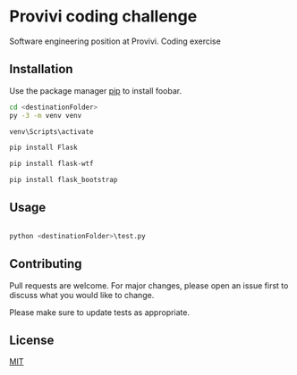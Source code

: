 # Provivi coding challenge

Software engineering position at Provivi.
Coding exercise

## Installation

Use the package manager [pip](https://pip.pypa.io/en/stable/) to install foobar.

```bash
cd <destinationFolder>
py -3 -m venv venv

venv\Scripts\activate

pip install Flask

pip install flask-wtf

pip install flask_bootstrap

```

## Usage

```python

python <destinationFolder>\test.py

```

## Contributing
Pull requests are welcome. For major changes, please open an issue first to discuss what you would like to change.

Please make sure to update tests as appropriate.

## License
[MIT](https://choosealicense.com/licenses/mit/)